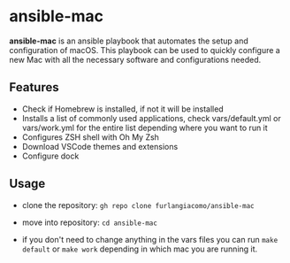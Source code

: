 # ansible-mac

**ansible-mac** is an ansible playbook that automates the setup and configuration of macOS. This playbook can be used to quickly configure a new Mac with all the necessary software and configurations needed.

## Features

- Check if Homebrew is installed, if not it will be installed
- Installs a list of commonly used applications, check vars/default.yml or vars/work.yml for the entire list depending where you want to run it
- Configures ZSH shell with Oh My Zsh
- Download VSCode themes and extensions
- Configure dock

## Usage

- clone the repository: `gh repo clone furlangiacomo/ansible-mac`

- move into repository: `cd ansible-mac`

- if you don't need to change anything in the vars files you can run `make default` or `make work` depending in which mac you are running it.
